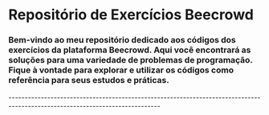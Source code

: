 <h1>
  Repositório de Exercícios Beecrowd
</h1>

<h3>
  Bem-vindo ao meu repositório dedicado aos códigos dos exercícios da plataforma Beecrowd. Aqui você encontrará as soluções para uma variedade de problemas de programação. Fique à vontade para explorar e utilizar os códigos como referência para seus estudos e práticas.
</h3>
-----------------------------------------------------------------------------------------------------------------------------

